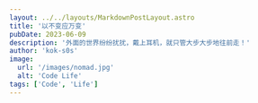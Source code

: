 ```yaml
---
layout: ../../layouts/MarkdownPostLayout.astro
title: '以不变应万变'
pubDate: 2023-06-09
description: '外面的世界纷纷扰扰，戴上耳机，就只管大步大步地往前走！'
author: 'kok-s0s'
image:
  url: '/images/nomad.jpg'
  alt: 'Code Life'
tags: ['Code', 'Life']
---
```




